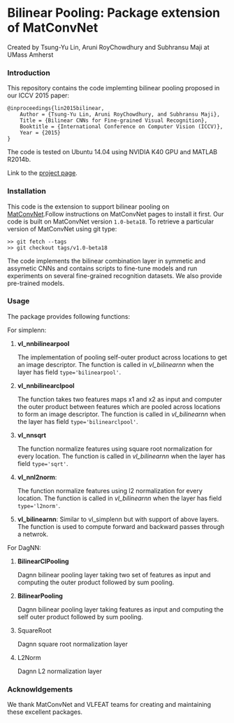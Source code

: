 # Bilinear Pooling: Package extension of MatConvNet

Created by Tsung-Yu Lin, Aruni RoyChowdhury and Subhransu Maji at UMass Amherst

### Introduction

This repository contains the code implemting bilinear pooling proposed in our ICCV 2015 paper:

	@inproceedings{lin2015bilinear,
        Author = {Tsung-Yu Lin, Aruni RoyChowdhury, and Subhransu Maji},
        Title = {Bilinear CNNs for Fine-grained Visual Recognition},
        Booktitle = {International Conference on Computer Vision (ICCV)},
        Year = {2015}
    }
	
The code is tested on Ubuntu 14.04 using NVIDIA K40 GPU and MATLAB R2014b.

Link to the [project page](http://vis-www.cs.umass.edu/bcnn).

### Installation
This code is the extension to support bilinear pooling on [MatConvNet](http://www.vlfeat.org/matconvnet).Follow instructions on MatConvNet pages to install it first. Our code is built on MatConvNet version `1.0-beta18`. To retrieve a particular version of MatConvNet using git type:

	>> git fetch --tags
	>> git checkout tags/v1.0-beta18
      
The code implements the bilinear combination layer in symmetic and assymetic CNNs and contains scripts to fine-tune models and run experiments on several fine-grained recognition datasets. We also provide pre-trained models.

### Usage
The package provides following functions:

For simplenn:
   
1. **vl_nnbilinearpool**

   The implementation of pooling self-outer product across locations to get an image descriptor. The function is called in *vl_bilinearnn* when the layer has field `type='bilinearpool'`.
   
2. **vl_nnbilinearclpool**

   The function takes two features maps x1 and x2 as input and computer the outer product between features which are pooled across locations to form an image descriptor. The function is called in *vl_bilinearnn* when the layer has field `type='bilinearclpool'`.
   
3. **vl_nnsqrt**

   The function normalize features using square root normalization for every location. The function is called in *vl_bilinearnn* when the layer has field `type='sqrt'`.

4. **vl_nnl2norm**: 

   The function normalize features using l2 normalization for every location. The function is called in *vl_bilinearnn* when the layer has field `type='l2norm'`.

5. **vl_bilinearnn**: Similar to vl_simplenn but with support of above layers. The function is used to compute forward and backward passes through a netwrok.

For DagNN:

1. **BilinearClPooling**

   Dagnn bilinear pooling layer taking two set of features as input and computing the outer product followed by sum pooling.
    
2. **BilinearPooling**

   Dagnn bilinear pooling layer taking features as input and computing the self outer product followed by sum pooling.
   
3. SquareRoot

   Dagnn square root normalization layer

4. L2Norm

   Dagnn L2 normalization layer




### Acknowldgements

We thank MatConvNet and VLFEAT teams for creating and maintaining these excellent packages.